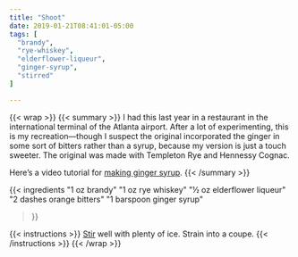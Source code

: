 ```yaml
---
title: "Shoot"
date: 2019-01-21T08:41:01-05:00
tags: [
  "brandy",
  "rye-whiskey",
  "elderflower-liqueur",
  "ginger-syrup",
  "stirred"
]

---
```

{{< wrap >}}
{{< summary >}}
I had this last year in a restaurant in the international terminal of the Atlanta airport. After a lot of experimenting, this is my recreation—though I suspect the original incorporated the ginger in some sort of bitters rather than a syrup, because my version is just a touch sweeter. The original was made with Templeton Rye and Hennessy Cognac.

Here’s a video tutorial for [making ginger syrup](https://www.youtube.com/watch?v=5Jx2t0DgoWc).
{{< /summary >}}

{{< ingredients
  "1 oz brandy"
  "1 oz rye whiskey"
  "½ oz elderflower liqueur"
  "2 dashes orange bitters"
  "1 barspoon ginger syrup"
>}}


{{< instructions >}}
[Stir](/techniques/stir/) well with plenty of ice. Strain into a coupe.
{{< /instructions >}}
{{< /wrap >}}
